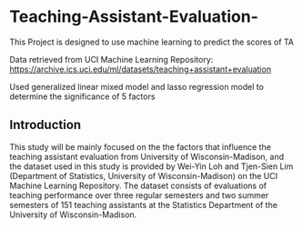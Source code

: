 # Teaching-Assistant-Evaluation-

This Project is designed to use machine learning to predict the scores of TA

Data retrieved from UCI Machine Learning Repository: https://archive.ics.uci.edu/ml/datasets/teaching+assistant+evaluation

Used generalized linear mixed model and lasso regression model to determine the significance of 5 factors

## Introduction

This study will be mainly focused on the the factors that influence the teaching assistant evaluation from
University of Wisconsin-Madison, and the dataset used in this study is provided by Wei-Yin Loh and
Tjen-Sien Lim (Department of Statistics, University of Wisconsin-Madison) on the UCI Machine Learning
Repository. The dataset consists of evaluations of teaching performance over three regular semesters and
two summer semesters of 151 teaching assistants at the Statistics Department of the University of
Wisconsin-Madison.

